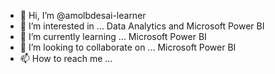 - 👋 Hi, I’m @amolbdesai-learner
- 👀 I’m interested in ... Data Analytics and Microsoft Power BI
- 🌱 I’m currently learning ... Microsoft Power BI
- 💞️ I’m looking to collaborate on ... Microsoft Power BI
- 📫 How to reach me ... 

<!---
amolbdesai-learner/amolbdesai-learner is a ✨ special ✨ repository because its `README.md` (this file) appears on your GitHub profile.
You can click the Preview link to take a look at your changes.
--->
